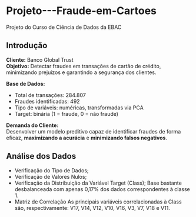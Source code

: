 # Projeto---Fraude-em-Cartoes
Projeto do Curso de Ciência de Dados da EBAC

## Introdução
**Cliente:** Banco Global Trust  
**Objetivo:** Detectar fraudes em transações de cartão de crédito, minimizando prejuízos e garantindo a segurança dos clientes.

**Base de Dados:**  
- Total de transações: 284.807  
- Fraudes identificadas: 492  
- Tipo de variáveis: numéricas, transformadas via PCA  
- Target: binária (1 = fraude, 0 = não fraude)

**Demanda do Cliente:**  
Desenvolver um modelo preditivo capaz de identificar fraudes de forma eficaz, **maximizando a acurácia** e **minimizando falsos negativos**.

## Análise dos Dados
- Verificação do Tipo de Dados;
- Verificação de Valores Nulos;
- Verificação da Distribuição da Variável Target (Class);
Base bastante desbalanceada com apenas 0,17% dos dados correspondentes à classe 1.
- Matriz de Correlação
As principais variáveis correlacionadas à Class são, respectivamente: V17, V14, V12, V10, V16, V3, V7, V18 e V11.

